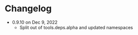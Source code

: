 Changelog
===========

* 0.9.10 on Dec 9, 2022
  * Split out of tools.deps.alpha and updated namespaces

